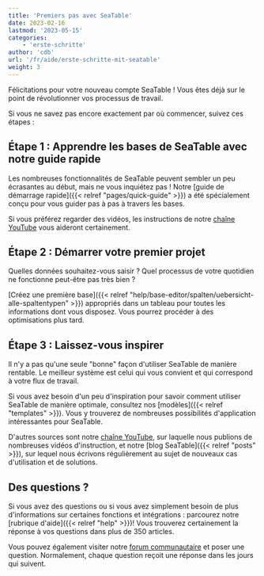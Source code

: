 ```yaml
---
title: 'Premiers pas avec SeaTable'
date: 2023-02-16
lastmod: '2023-05-15'
categories:
    - 'erste-schritte'
author: 'cdb'
url: '/fr/aide/erste-schritte-mit-seatable'
weight: 3
---
```


Félicitations pour votre nouveau compte SeaTable ! Vous êtes déjà sur le point de révolutionner vos processus de travail.

Si vous ne savez pas encore exactement par où commencer, suivez ces étapes :

## Étape 1 : Apprendre les bases de SeaTable avec notre guide rapide

Les nombreuses fonctionnalités de SeaTable peuvent sembler un peu écrasantes au début, mais ne vous inquiétez pas ! Notre [guide de démarrage rapide]({{< relref "pages/quick-guide" >}}) a été spécialement conçu pour vous guider pas à pas à travers les bases.

Si vous préférez regarder des vidéos, les instructions de notre [chaîne YouTube](https://www.youtube.com/seatable) vous aideront certainement.

## Étape 2 : Démarrer votre premier projet

Quelles données souhaitez-vous saisir ? Quel processus de votre quotidien ne fonctionne peut-être pas très bien ?

[Créez une première base]({{< relref "help/base-editor/spalten/uebersicht-alle-spaltentypen" >}}) appropriés dans un tableau pour toutes les informations dont vous disposez. Vous pourrez procéder à des optimisations plus tard.

## Étape 3 : Laissez-vous inspirer

Il n'y a pas qu'une seule "bonne" façon d'utiliser SeaTable de manière rentable. Le meilleur système est celui qui vous convient et qui correspond à votre flux de travail.

Si vous avez besoin d'un peu d'inspiration pour savoir comment utiliser SeaTable de manière optimale, consultez nos [modèles]({{< relref "templates" >}}). Vous y trouverez de nombreuses possibilités d'application intéressantes pour SeaTable.

D'autres sources sont notre [chaîne YouTube](https://www.youtube.com/seatable), sur laquelle nous publions de nombreuses vidéos d'instruction, et notre [blog SeaTable]({{< relref "posts" >}}), sur lequel nous écrivons régulièrement au sujet de nouveaux cas d'utilisation et de solutions.

## Des questions ?

Si vous avez des questions ou si vous avez simplement besoin de plus d'informations sur certaines fonctions et intégrations : parcourez notre [rubrique d'aide]({{< relref "help" >}})! Vous trouverez certainement la réponse à vos questions dans plus de 350 articles.

Vous pouvez également visiter notre [forum communautaire](https://forum.seatable.com) et poser une question. Normalement, chaque question reçoit une réponse dans les jours qui suivent.
